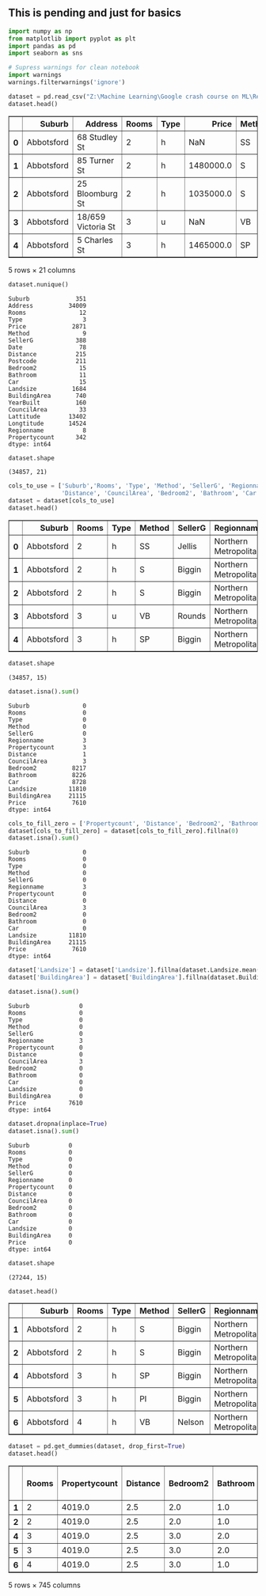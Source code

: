 ## This is pending and just for basics

```python
import numpy as np
from matplotlib import pyplot as plt
import pandas as pd
import seaborn as sns
```


```python
# Supress warnings for clean notebook
import warnings
warnings.filterwarnings('ignore')
```


```python
dataset = pd.read_csv("Z:\Machine Learning\Google crash course on ML\Regularization\Melbourne_housing_FULL.csv")
dataset.head()
```




<div>
<style scoped>
    .dataframe tbody tr th:only-of-type {
        vertical-align: middle;
    }

    .dataframe tbody tr th {
        vertical-align: top;
    }

    .dataframe thead th {
        text-align: right;
    }
</style>
<table border="1" class="dataframe">
  <thead>
    <tr style="text-align: right;">
      <th></th>
      <th>Suburb</th>
      <th>Address</th>
      <th>Rooms</th>
      <th>Type</th>
      <th>Price</th>
      <th>Method</th>
      <th>SellerG</th>
      <th>Date</th>
      <th>Distance</th>
      <th>Postcode</th>
      <th>...</th>
      <th>Bathroom</th>
      <th>Car</th>
      <th>Landsize</th>
      <th>BuildingArea</th>
      <th>YearBuilt</th>
      <th>CouncilArea</th>
      <th>Lattitude</th>
      <th>Longtitude</th>
      <th>Regionname</th>
      <th>Propertycount</th>
    </tr>
  </thead>
  <tbody>
    <tr>
      <th>0</th>
      <td>Abbotsford</td>
      <td>68 Studley St</td>
      <td>2</td>
      <td>h</td>
      <td>NaN</td>
      <td>SS</td>
      <td>Jellis</td>
      <td>3/09/2016</td>
      <td>2.5</td>
      <td>3067.0</td>
      <td>...</td>
      <td>1.0</td>
      <td>1.0</td>
      <td>126.0</td>
      <td>NaN</td>
      <td>NaN</td>
      <td>Yarra City Council</td>
      <td>-37.8014</td>
      <td>144.9958</td>
      <td>Northern Metropolitan</td>
      <td>4019.0</td>
    </tr>
    <tr>
      <th>1</th>
      <td>Abbotsford</td>
      <td>85 Turner St</td>
      <td>2</td>
      <td>h</td>
      <td>1480000.0</td>
      <td>S</td>
      <td>Biggin</td>
      <td>3/12/2016</td>
      <td>2.5</td>
      <td>3067.0</td>
      <td>...</td>
      <td>1.0</td>
      <td>1.0</td>
      <td>202.0</td>
      <td>NaN</td>
      <td>NaN</td>
      <td>Yarra City Council</td>
      <td>-37.7996</td>
      <td>144.9984</td>
      <td>Northern Metropolitan</td>
      <td>4019.0</td>
    </tr>
    <tr>
      <th>2</th>
      <td>Abbotsford</td>
      <td>25 Bloomburg St</td>
      <td>2</td>
      <td>h</td>
      <td>1035000.0</td>
      <td>S</td>
      <td>Biggin</td>
      <td>4/02/2016</td>
      <td>2.5</td>
      <td>3067.0</td>
      <td>...</td>
      <td>1.0</td>
      <td>0.0</td>
      <td>156.0</td>
      <td>79.0</td>
      <td>1900.0</td>
      <td>Yarra City Council</td>
      <td>-37.8079</td>
      <td>144.9934</td>
      <td>Northern Metropolitan</td>
      <td>4019.0</td>
    </tr>
    <tr>
      <th>3</th>
      <td>Abbotsford</td>
      <td>18/659 Victoria St</td>
      <td>3</td>
      <td>u</td>
      <td>NaN</td>
      <td>VB</td>
      <td>Rounds</td>
      <td>4/02/2016</td>
      <td>2.5</td>
      <td>3067.0</td>
      <td>...</td>
      <td>2.0</td>
      <td>1.0</td>
      <td>0.0</td>
      <td>NaN</td>
      <td>NaN</td>
      <td>Yarra City Council</td>
      <td>-37.8114</td>
      <td>145.0116</td>
      <td>Northern Metropolitan</td>
      <td>4019.0</td>
    </tr>
    <tr>
      <th>4</th>
      <td>Abbotsford</td>
      <td>5 Charles St</td>
      <td>3</td>
      <td>h</td>
      <td>1465000.0</td>
      <td>SP</td>
      <td>Biggin</td>
      <td>4/03/2017</td>
      <td>2.5</td>
      <td>3067.0</td>
      <td>...</td>
      <td>2.0</td>
      <td>0.0</td>
      <td>134.0</td>
      <td>150.0</td>
      <td>1900.0</td>
      <td>Yarra City Council</td>
      <td>-37.8093</td>
      <td>144.9944</td>
      <td>Northern Metropolitan</td>
      <td>4019.0</td>
    </tr>
  </tbody>
</table>
<p>5 rows × 21 columns</p>
</div>




```python
dataset.nunique()
```




    Suburb             351
    Address          34009
    Rooms               12
    Type                 3
    Price             2871
    Method               9
    SellerG            388
    Date                78
    Distance           215
    Postcode           211
    Bedroom2            15
    Bathroom            11
    Car                 15
    Landsize          1684
    BuildingArea       740
    YearBuilt          160
    CouncilArea         33
    Lattitude        13402
    Longtitude       14524
    Regionname           8
    Propertycount      342
    dtype: int64




```python
dataset.shape
```




    (34857, 21)




```python
cols_to_use = ['Suburb','Rooms', 'Type', 'Method', 'SellerG', 'Regionname', 'Propertycount', 
               'Distance', 'CouncilArea', 'Bedroom2', 'Bathroom', 'Car', 'Landsize', 'BuildingArea','Price']
dataset = dataset[cols_to_use]
dataset.head()
```




<div>
<style scoped>
    .dataframe tbody tr th:only-of-type {
        vertical-align: middle;
    }

    .dataframe tbody tr th {
        vertical-align: top;
    }

    .dataframe thead th {
        text-align: right;
    }
</style>
<table border="1" class="dataframe">
  <thead>
    <tr style="text-align: right;">
      <th></th>
      <th>Suburb</th>
      <th>Rooms</th>
      <th>Type</th>
      <th>Method</th>
      <th>SellerG</th>
      <th>Regionname</th>
      <th>Propertycount</th>
      <th>Distance</th>
      <th>CouncilArea</th>
      <th>Bedroom2</th>
      <th>Bathroom</th>
      <th>Car</th>
      <th>Landsize</th>
      <th>BuildingArea</th>
      <th>Price</th>
    </tr>
  </thead>
  <tbody>
    <tr>
      <th>0</th>
      <td>Abbotsford</td>
      <td>2</td>
      <td>h</td>
      <td>SS</td>
      <td>Jellis</td>
      <td>Northern Metropolitan</td>
      <td>4019.0</td>
      <td>2.5</td>
      <td>Yarra City Council</td>
      <td>2.0</td>
      <td>1.0</td>
      <td>1.0</td>
      <td>126.0</td>
      <td>NaN</td>
      <td>NaN</td>
    </tr>
    <tr>
      <th>1</th>
      <td>Abbotsford</td>
      <td>2</td>
      <td>h</td>
      <td>S</td>
      <td>Biggin</td>
      <td>Northern Metropolitan</td>
      <td>4019.0</td>
      <td>2.5</td>
      <td>Yarra City Council</td>
      <td>2.0</td>
      <td>1.0</td>
      <td>1.0</td>
      <td>202.0</td>
      <td>NaN</td>
      <td>1480000.0</td>
    </tr>
    <tr>
      <th>2</th>
      <td>Abbotsford</td>
      <td>2</td>
      <td>h</td>
      <td>S</td>
      <td>Biggin</td>
      <td>Northern Metropolitan</td>
      <td>4019.0</td>
      <td>2.5</td>
      <td>Yarra City Council</td>
      <td>2.0</td>
      <td>1.0</td>
      <td>0.0</td>
      <td>156.0</td>
      <td>79.0</td>
      <td>1035000.0</td>
    </tr>
    <tr>
      <th>3</th>
      <td>Abbotsford</td>
      <td>3</td>
      <td>u</td>
      <td>VB</td>
      <td>Rounds</td>
      <td>Northern Metropolitan</td>
      <td>4019.0</td>
      <td>2.5</td>
      <td>Yarra City Council</td>
      <td>3.0</td>
      <td>2.0</td>
      <td>1.0</td>
      <td>0.0</td>
      <td>NaN</td>
      <td>NaN</td>
    </tr>
    <tr>
      <th>4</th>
      <td>Abbotsford</td>
      <td>3</td>
      <td>h</td>
      <td>SP</td>
      <td>Biggin</td>
      <td>Northern Metropolitan</td>
      <td>4019.0</td>
      <td>2.5</td>
      <td>Yarra City Council</td>
      <td>3.0</td>
      <td>2.0</td>
      <td>0.0</td>
      <td>134.0</td>
      <td>150.0</td>
      <td>1465000.0</td>
    </tr>
  </tbody>
</table>
</div>




```python
dataset.shape
```




    (34857, 15)




```python
dataset.isna().sum()
```




    Suburb               0
    Rooms                0
    Type                 0
    Method               0
    SellerG              0
    Regionname           3
    Propertycount        3
    Distance             1
    CouncilArea          3
    Bedroom2          8217
    Bathroom          8226
    Car               8728
    Landsize         11810
    BuildingArea     21115
    Price             7610
    dtype: int64




```python
cols_to_fill_zero = ['Propertycount', 'Distance', 'Bedroom2', 'Bathroom', 'Car']
dataset[cols_to_fill_zero] = dataset[cols_to_fill_zero].fillna(0)
dataset.isna().sum()
```




    Suburb               0
    Rooms                0
    Type                 0
    Method               0
    SellerG              0
    Regionname           3
    Propertycount        0
    Distance             0
    CouncilArea          3
    Bedroom2             0
    Bathroom             0
    Car                  0
    Landsize         11810
    BuildingArea     21115
    Price             7610
    dtype: int64




```python
dataset['Landsize'] = dataset['Landsize'].fillna(dataset.Landsize.mean())
dataset['BuildingArea'] = dataset['BuildingArea'].fillna(dataset.BuildingArea.mean())

dataset.isna().sum()
```




    Suburb              0
    Rooms               0
    Type                0
    Method              0
    SellerG             0
    Regionname          3
    Propertycount       0
    Distance            0
    CouncilArea         3
    Bedroom2            0
    Bathroom            0
    Car                 0
    Landsize            0
    BuildingArea        0
    Price            7610
    dtype: int64




```python
dataset.dropna(inplace=True)
dataset.isna().sum()
```




    Suburb           0
    Rooms            0
    Type             0
    Method           0
    SellerG          0
    Regionname       0
    Propertycount    0
    Distance         0
    CouncilArea      0
    Bedroom2         0
    Bathroom         0
    Car              0
    Landsize         0
    BuildingArea     0
    Price            0
    dtype: int64




```python
dataset.shape
```




    (27244, 15)




```python
dataset.head()
```




<div>
<style scoped>
    .dataframe tbody tr th:only-of-type {
        vertical-align: middle;
    }

    .dataframe tbody tr th {
        vertical-align: top;
    }

    .dataframe thead th {
        text-align: right;
    }
</style>
<table border="1" class="dataframe">
  <thead>
    <tr style="text-align: right;">
      <th></th>
      <th>Suburb</th>
      <th>Rooms</th>
      <th>Type</th>
      <th>Method</th>
      <th>SellerG</th>
      <th>Regionname</th>
      <th>Propertycount</th>
      <th>Distance</th>
      <th>CouncilArea</th>
      <th>Bedroom2</th>
      <th>Bathroom</th>
      <th>Car</th>
      <th>Landsize</th>
      <th>BuildingArea</th>
      <th>Price</th>
    </tr>
  </thead>
  <tbody>
    <tr>
      <th>1</th>
      <td>Abbotsford</td>
      <td>2</td>
      <td>h</td>
      <td>S</td>
      <td>Biggin</td>
      <td>Northern Metropolitan</td>
      <td>4019.0</td>
      <td>2.5</td>
      <td>Yarra City Council</td>
      <td>2.0</td>
      <td>1.0</td>
      <td>1.0</td>
      <td>202.0</td>
      <td>160.2564</td>
      <td>1480000.0</td>
    </tr>
    <tr>
      <th>2</th>
      <td>Abbotsford</td>
      <td>2</td>
      <td>h</td>
      <td>S</td>
      <td>Biggin</td>
      <td>Northern Metropolitan</td>
      <td>4019.0</td>
      <td>2.5</td>
      <td>Yarra City Council</td>
      <td>2.0</td>
      <td>1.0</td>
      <td>0.0</td>
      <td>156.0</td>
      <td>79.0000</td>
      <td>1035000.0</td>
    </tr>
    <tr>
      <th>4</th>
      <td>Abbotsford</td>
      <td>3</td>
      <td>h</td>
      <td>SP</td>
      <td>Biggin</td>
      <td>Northern Metropolitan</td>
      <td>4019.0</td>
      <td>2.5</td>
      <td>Yarra City Council</td>
      <td>3.0</td>
      <td>2.0</td>
      <td>0.0</td>
      <td>134.0</td>
      <td>150.0000</td>
      <td>1465000.0</td>
    </tr>
    <tr>
      <th>5</th>
      <td>Abbotsford</td>
      <td>3</td>
      <td>h</td>
      <td>PI</td>
      <td>Biggin</td>
      <td>Northern Metropolitan</td>
      <td>4019.0</td>
      <td>2.5</td>
      <td>Yarra City Council</td>
      <td>3.0</td>
      <td>2.0</td>
      <td>1.0</td>
      <td>94.0</td>
      <td>160.2564</td>
      <td>850000.0</td>
    </tr>
    <tr>
      <th>6</th>
      <td>Abbotsford</td>
      <td>4</td>
      <td>h</td>
      <td>VB</td>
      <td>Nelson</td>
      <td>Northern Metropolitan</td>
      <td>4019.0</td>
      <td>2.5</td>
      <td>Yarra City Council</td>
      <td>3.0</td>
      <td>1.0</td>
      <td>2.0</td>
      <td>120.0</td>
      <td>142.0000</td>
      <td>1600000.0</td>
    </tr>
  </tbody>
</table>
</div>




```python
dataset = pd.get_dummies(dataset, drop_first=True)
dataset.head()
```




<div>
<style scoped>
    .dataframe tbody tr th:only-of-type {
        vertical-align: middle;
    }

    .dataframe tbody tr th {
        vertical-align: top;
    }

    .dataframe thead th {
        text-align: right;
    }
</style>
<table border="1" class="dataframe">
  <thead>
    <tr style="text-align: right;">
      <th></th>
      <th>Rooms</th>
      <th>Propertycount</th>
      <th>Distance</th>
      <th>Bedroom2</th>
      <th>Bathroom</th>
      <th>Car</th>
      <th>Landsize</th>
      <th>BuildingArea</th>
      <th>Price</th>
      <th>Suburb_Aberfeldie</th>
      <th>...</th>
      <th>CouncilArea_Moorabool Shire Council</th>
      <th>CouncilArea_Moreland City Council</th>
      <th>CouncilArea_Nillumbik Shire Council</th>
      <th>CouncilArea_Port Phillip City Council</th>
      <th>CouncilArea_Stonnington City Council</th>
      <th>CouncilArea_Whitehorse City Council</th>
      <th>CouncilArea_Whittlesea City Council</th>
      <th>CouncilArea_Wyndham City Council</th>
      <th>CouncilArea_Yarra City Council</th>
      <th>CouncilArea_Yarra Ranges Shire Council</th>
    </tr>
  </thead>
  <tbody>
    <tr>
      <th>1</th>
      <td>2</td>
      <td>4019.0</td>
      <td>2.5</td>
      <td>2.0</td>
      <td>1.0</td>
      <td>1.0</td>
      <td>202.0</td>
      <td>160.2564</td>
      <td>1480000.0</td>
      <td>0</td>
      <td>...</td>
      <td>0</td>
      <td>0</td>
      <td>0</td>
      <td>0</td>
      <td>0</td>
      <td>0</td>
      <td>0</td>
      <td>0</td>
      <td>1</td>
      <td>0</td>
    </tr>
    <tr>
      <th>2</th>
      <td>2</td>
      <td>4019.0</td>
      <td>2.5</td>
      <td>2.0</td>
      <td>1.0</td>
      <td>0.0</td>
      <td>156.0</td>
      <td>79.0000</td>
      <td>1035000.0</td>
      <td>0</td>
      <td>...</td>
      <td>0</td>
      <td>0</td>
      <td>0</td>
      <td>0</td>
      <td>0</td>
      <td>0</td>
      <td>0</td>
      <td>0</td>
      <td>1</td>
      <td>0</td>
    </tr>
    <tr>
      <th>4</th>
      <td>3</td>
      <td>4019.0</td>
      <td>2.5</td>
      <td>3.0</td>
      <td>2.0</td>
      <td>0.0</td>
      <td>134.0</td>
      <td>150.0000</td>
      <td>1465000.0</td>
      <td>0</td>
      <td>...</td>
      <td>0</td>
      <td>0</td>
      <td>0</td>
      <td>0</td>
      <td>0</td>
      <td>0</td>
      <td>0</td>
      <td>0</td>
      <td>1</td>
      <td>0</td>
    </tr>
    <tr>
      <th>5</th>
      <td>3</td>
      <td>4019.0</td>
      <td>2.5</td>
      <td>3.0</td>
      <td>2.0</td>
      <td>1.0</td>
      <td>94.0</td>
      <td>160.2564</td>
      <td>850000.0</td>
      <td>0</td>
      <td>...</td>
      <td>0</td>
      <td>0</td>
      <td>0</td>
      <td>0</td>
      <td>0</td>
      <td>0</td>
      <td>0</td>
      <td>0</td>
      <td>1</td>
      <td>0</td>
    </tr>
    <tr>
      <th>6</th>
      <td>4</td>
      <td>4019.0</td>
      <td>2.5</td>
      <td>3.0</td>
      <td>1.0</td>
      <td>2.0</td>
      <td>120.0</td>
      <td>142.0000</td>
      <td>1600000.0</td>
      <td>0</td>
      <td>...</td>
      <td>0</td>
      <td>0</td>
      <td>0</td>
      <td>0</td>
      <td>0</td>
      <td>0</td>
      <td>0</td>
      <td>0</td>
      <td>1</td>
      <td>0</td>
    </tr>
  </tbody>
</table>
<p>5 rows × 745 columns</p>
</div>




```python

```
